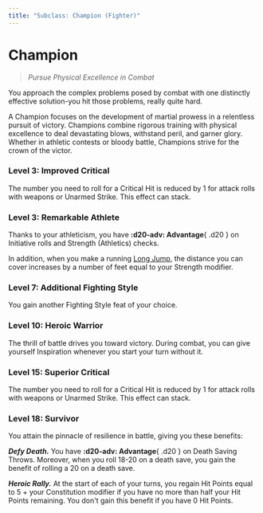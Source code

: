 ```yaml
---
title: "Subclass: Champion (Fighter)"
---
```


<p style="display:none">
Pursue Physical Excellence in Combat
</p>

# Champion

> *Pursue Physical Excellence in Combat*

You approach the complex problems posed by combat with one distinctly effective solution-you hit those problems, really quite hard.

A Champion focuses on the development of martial prowess in a relentless pursuit of victory. Champions combine rigorous training with physical excellence to deal devastating blows, withstand peril, and garner glory. Whether in athletic contests or bloody battle, Champions strive for the crown of the victor.

### Level 3: Improved Critical

The number you need to roll for a Critical Hit is reduced by 1 for attack rolls with weapons or Unarmed Strike. This effect can stack.
 
### Level 3: Remarkable Athlete

Thanks to your athleticism, you have **:d20-adv: Advantage**{ .d20 } on Initiative rolls and Strength (Athletics) checks.

In addition, when you make a running [Long Jump](../../glossary.md#long-jump), the distance you can cover increases by a number of feet equal to your Strength modifier.

### Level 7: Additional Fighting Style

You gain another Fighting Style feat of your choice.

### Level 10: Heroic Warrior

The thrill of battle drives you toward victory. During combat, you can give yourself Inspiration whenever you start your turn without it.

### Level 15: Superior Critical

The number you need to roll for a Critical Hit is reduced by 1 for attack rolls with weapons or Unarmed Strike. This effect can stack.

### Level 18: Survivor

You attain the pinnacle of resilience in battle, giving you these benefits:

***Defy Death.*** You have **:d20-adv: Advantage**{ .d20 } on Death Saving Throws. Moreover, when you roll 18-20 on a death save, you gain the benefit of rolling a 20 on a death save.

***Heroic Rally.*** At the start of each of your turns, you regain Hit Points equal to 5 + your Constitution modifier if you have no more than half your Hit Points remaining. You don't gain this benefit if you have 0 Hit Points.
